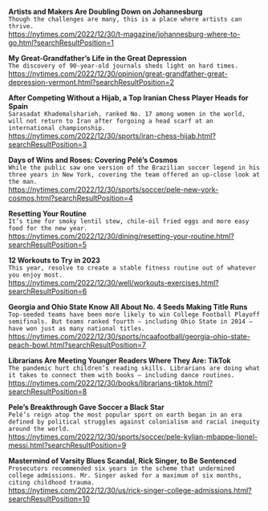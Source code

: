 **Artists and Makers Are Doubling Down on Johannesburg**\
`Though the challenges are many, this is a place where artists can thrive.`\
https://nytimes.com/2022/12/30/t-magazine/johannesburg-where-to-go.html?searchResultPosition=1

**My Great-Grandfather’s Life in the Great Depression**\
`The discovery of 90-year-old journals sheds light on hard times.`\
https://nytimes.com/2022/12/30/opinion/great-grandfather-great-depression-vermont.html?searchResultPosition=2

**After Competing Without a Hijab, a Top Iranian Chess Player Heads for Spain**\
`Sarasadat Khademalsharieh, ranked No. 17 among women in the world, will not return to Iran after forgoing a head scarf at an international championship.`\
https://nytimes.com/2022/12/30/sports/iran-chess-hijab.html?searchResultPosition=3

**Days of Wins and Roses: Covering Pelé’s Cosmos**\
`While the public saw one version of the Brazilian soccer legend in his three years in New York, covering the team offered an up-close look at the man.`\
https://nytimes.com/2022/12/30/sports/soccer/pele-new-york-cosmos.html?searchResultPosition=4

**Resetting Your Routine**\
`It’s time for smoky lentil stew, chile-oil fried eggs and more easy food for the new year.`\
https://nytimes.com/2022/12/30/dining/resetting-your-routine.html?searchResultPosition=5

**12 Workouts to Try in 2023**\
`This year, resolve to create a stable fitness routine out of whatever you enjoy most.`\
https://nytimes.com/2022/12/30/well/workouts-exercises.html?searchResultPosition=6

**Georgia and Ohio State Know All About No. 4 Seeds Making Title Runs**\
`Top-seeded teams have been more likely to win College Football Playoff semifinals. But teams ranked fourth — including Ohio State in 2014 — have won just as many national titles.`\
https://nytimes.com/2022/12/30/sports/ncaafootball/georgia-ohio-state-peach-bowl.html?searchResultPosition=7

**Librarians Are Meeting Younger Readers Where They Are: TikTok**\
`The pandemic hurt children’s reading skills. Librarians are doing what it takes to connect them with books — including dance routines.`\
https://nytimes.com/2022/12/30/books/librarians-tiktok.html?searchResultPosition=8

**Pele’s Breakthrough Gave Soccer a Black Star**\
`Pelé’s reign atop the most popular sport on earth began in an era defined by political struggles against colonialism and racial inequity around the world.`\
https://nytimes.com/2022/12/30/sports/soccer/pele-kylian-mbappe-lionel-messi.html?searchResultPosition=9

**Mastermind of Varsity Blues Scandal, Rick Singer, to Be Sentenced**\
`Prosecutors recommended six years in the scheme that undermined college admissions. Mr. Singer asked for a maximum of six months, citing childhood trauma.`\
https://nytimes.com/2022/12/30/us/rick-singer-college-admissions.html?searchResultPosition=10

